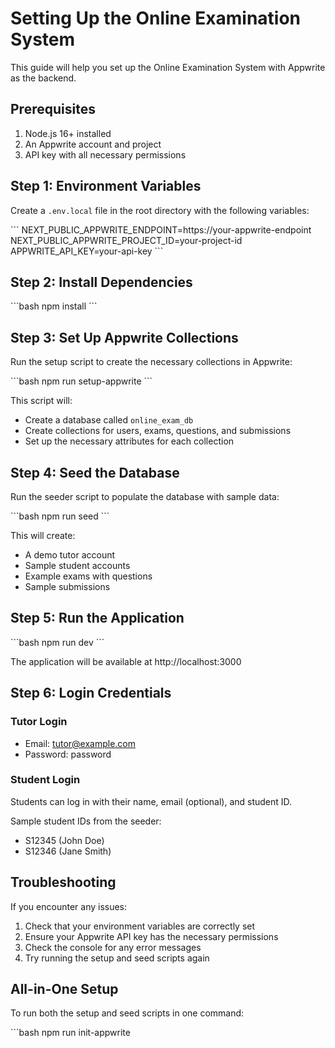 # Setting Up the Online Examination System

This guide will help you set up the Online Examination System with Appwrite as the backend.

## Prerequisites

1. Node.js 16+ installed
2. An Appwrite account and project
3. API key with all necessary permissions

## Step 1: Environment Variables

Create a `.env.local` file in the root directory with the following variables:

\`\`\`
NEXT_PUBLIC_APPWRITE_ENDPOINT=https://your-appwrite-endpoint
NEXT_PUBLIC_APPWRITE_PROJECT_ID=your-project-id
APPWRITE_API_KEY=your-api-key
\`\`\`

## Step 2: Install Dependencies

\`\`\`bash
npm install
\`\`\`

## Step 3: Set Up Appwrite Collections

Run the setup script to create the necessary collections in Appwrite:

\`\`\`bash
npm run setup-appwrite
\`\`\`

This script will:
- Create a database called `online_exam_db`
- Create collections for users, exams, questions, and submissions
- Set up the necessary attributes for each collection

## Step 4: Seed the Database

Run the seeder script to populate the database with sample data:

\`\`\`bash
npm run seed
\`\`\`

This will create:
- A demo tutor account
- Sample student accounts
- Example exams with questions
- Sample submissions

## Step 5: Run the Application

\`\`\`bash
npm run dev
\`\`\`

The application will be available at http://localhost:3000

## Step 6: Login Credentials

### Tutor Login
- Email: tutor@example.com
- Password: password

### Student Login
Students can log in with their name, email (optional), and student ID.

Sample student IDs from the seeder:
- S12345 (John Doe)
- S12346 (Jane Smith)

## Troubleshooting

If you encounter any issues:

1. Check that your environment variables are correctly set
2. Ensure your Appwrite API key has the necessary permissions
3. Check the console for any error messages
4. Try running the setup and seed scripts again

## All-in-One Setup

To run both the setup and seed scripts in one command:

\`\`\`bash
npm run init-appwrite
